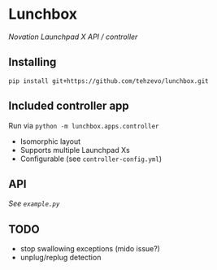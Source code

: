 # Lunchbox
*Novation Launchpad X API / controller*

## Installing
`pip install git+https://github.com/tehzevo/lunchbox.git`

## Included controller app
Run via `python -m lunchbox.apps.controller`
* Isomorphic layout
* Supports multiple Launchpad Xs
* Configurable (see `controller-config.yml`)

## API
*See `example.py`*

## TODO
- stop swallowing exceptions (mido issue?)
- unplug/replug detection
